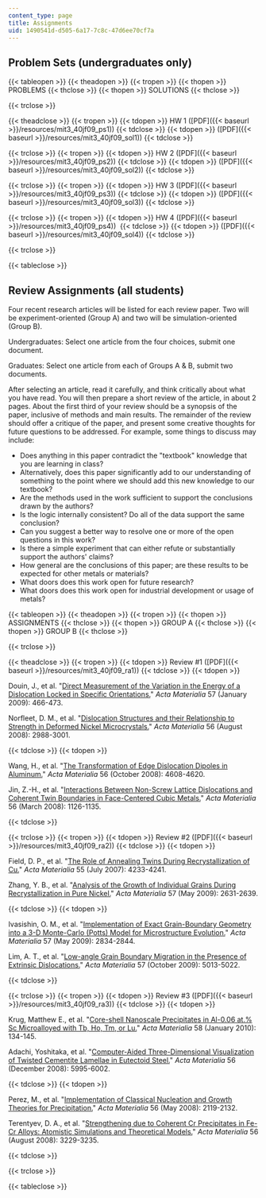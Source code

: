 ```yaml
---
content_type: page
title: Assignments
uid: 1490541d-d505-6a17-7c8c-47d6ee70cf7a
---
```


Problem Sets (undergraduates only)
----------------------------------

{{< tableopen >}}
{{< theadopen >}}
{{< tropen >}}
{{< thopen >}}
PROBLEMS
{{< thclose >}}
{{< thopen >}}
SOLUTIONS
{{< thclose >}}

{{< trclose >}}

{{< theadclose >}}
{{< tropen >}}
{{< tdopen >}}
HW 1 ([PDF]({{< baseurl >}}/resources/mit3_40jf09_ps1))
{{< tdclose >}}
{{< tdopen >}}
([PDF]({{< baseurl >}}/resources/mit3_40jf09_sol1))
{{< tdclose >}}

{{< trclose >}}
{{< tropen >}}
{{< tdopen >}}
HW 2 ([PDF]({{< baseurl >}}/resources/mit3_40jf09_ps2))
{{< tdclose >}}
{{< tdopen >}}
([PDF]({{< baseurl >}}/resources/mit3_40jf09_sol2))
{{< tdclose >}}

{{< trclose >}}
{{< tropen >}}
{{< tdopen >}}
HW 3 ([PDF]({{< baseurl >}}/resources/mit3_40jf09_ps3))
{{< tdclose >}}
{{< tdopen >}}
([PDF]({{< baseurl >}}/resources/mit3_40jf09_sol3))
{{< tdclose >}}

{{< trclose >}}
{{< tropen >}}
{{< tdopen >}}
HW 4 ([PDF]({{< baseurl >}}/resources/mit3_40jf09_ps4)) 
{{< tdclose >}}
{{< tdopen >}}
([PDF]({{< baseurl >}}/resources/mit3_40jf09_sol4))
{{< tdclose >}}

{{< trclose >}}

{{< tableclose >}}

Review Assignments (all students)
---------------------------------

Four recent research articles will be listed for each review paper. Two will be experiment-oriented (Group A) and two will be simulation-oriented (Group B).

Undergraduates: Select one article from the four choices, submit one document.

Graduates: Select one article from each of Groups A & B, submit two documents.

After selecting an article, read it carefully, and think critically about what you have read. You will then prepare a short review of the article, in about 2 pages. About the first third of your review should be a synopsis of the paper, inclusive of methods and main results. The remainder of the review should offer a critique of the paper, and present some creative thoughts for future questions to be addressed. For example, some things to discuss may include:

*   Does anything in this paper contradict the "textbook" knowledge that you are learning in class?
*   Alternatively, does this paper significantly add to our understanding of something to the point where we should add this new knowledge to our textbook?
*   Are the methods used in the work sufficient to support the conclusions drawn by the authors?
*   Is the logic internally consistent? Do all of the data support the same conclusion?
*   Can you suggest a better way to resolve one or more of the open questions in this work?
*   Is there a simple experiment that can either refute or substantially support the authors' claims?
*   How general are the conclusions of this paper; are these results to be expected for other metals or materials?
*   What doors does this work open for future research?
*   What doors does this work open for industrial development or usage of metals?

{{< tableopen >}}
{{< theadopen >}}
{{< tropen >}}
{{< thopen >}}
ASSIGNMENTS
{{< thclose >}}
{{< thopen >}}
GROUP A
{{< thclose >}}
{{< thopen >}}
GROUP B
{{< thclose >}}

{{< trclose >}}

{{< theadclose >}}
{{< tropen >}}
{{< tdopen >}}
Review #1 ([PDF]({{< baseurl >}}/resources/mit3_40jf09_ra1))
{{< tdclose >}}
{{< tdopen >}}


Douin, J., et al. "[Direct Measurement of the Variation in the Energy of a Dislocation Locked in Specific Orientations.](http://dx.doi.org/10.1016/j.actamat.2008.09.027)" _Acta Materialia_ 57 (January 2009): 466-473.

Norfleet, D. M., et al. "[Dislocation Structures and their Relationship to Strength in Deformed Nickel Microcrystals.](http://dx.doi.org/10.1016/j.actamat.2008.02.046)" _Acta Materialia_ 56 (August 2008): 2988-3001.


{{< tdclose >}}
{{< tdopen >}}


Wang, H., et al. "[The Transformation of Edge Dislocation Dipoles in Aluminum.](http://dx.doi.org/10.1016/j.actamat.2008.05.019)" _Acta Materialia_ 56 (October 2008): 4608-4620.

Jin, Z.-H., et al. "[Interactions Between Non-Screw Lattice Dislocations and Coherent Twin Boundaries in Face-Centered Cubic Metals.](http://dx.doi.org/10.1016/j.actamat.2007.11.020)" _Acta Materialia_ 56 (March 2008): 1126-1135.


{{< tdclose >}}

{{< trclose >}}
{{< tropen >}}
{{< tdopen >}}
Review #2 ([PDF]({{< baseurl >}}/resources/mit3_40jf09_ra2))
{{< tdclose >}}
{{< tdopen >}}


Field, D. P., et al. "[The Role of Annealing Twins During Recrystallization of Cu.](http://dx.doi.org/10.1016/j.actamat.2007.03.021)" _Acta Materialia_ 55 (July 2007): 4233-4241.

Zhang, Y. B., et al. "[Analysis of the Growth of Individual Grains During Recrystallization in Pure Nickel.](http://dx.doi.org/10.1016/j.actamat.2009.01.039)" _Acta Materialia_ 57 (May 2009): 2631-2639.


{{< tdclose >}}
{{< tdopen >}}


Ivasishin, O. M., et al. "[Implementation of Exact Grain-Boundary Geometry into a 3-D Monte-Carlo (Potts) Model for Microstructure Evolution.](http://dx.doi.org/10.1016/j.actamat.2009.02.034)" _Acta Materialia_ 57 (May 2009): 2834-2844.

Lim, A. T., et al. "[Low-angle Grain Boundary Migration in the Presence of Extrinsic Dislocations.](http://dx.doi.org/10.1016/j.actamat.2009.07.003)" _Acta Materialia_ 57 (October 2009): 5013-5022.


{{< tdclose >}}

{{< trclose >}}
{{< tropen >}}
{{< tdopen >}}
Review #3 ([PDF]({{< baseurl >}}/resources/mit3_40jf09_ra3))
{{< tdclose >}}
{{< tdopen >}}


Krug, Matthew E., et al. "[Core-shell Nanoscale Precipitates in Al-0.06 at.% Sc Microalloyed with Tb, Ho, Tm, or Lu.](http://dx.doi.org/10.1016/j.actamat.2009.08.074)" _Acta Materialia_ 58 (January 2010): 134-145.

Adachi, Yoshitaka, et al. "[Computer-Aided Three-Dimensional Visualization of Twisted Cementite Lamellae in Eutectoid Steel.](http://dx.doi.org/10.1016/j.actamat.2008.08.017)" _Acta Materialia_ 56 (December 2008): 5995-6002.


{{< tdclose >}}
{{< tdopen >}}


Perez, M., et al. "[Implementation of Classical Nucleation and Growth Theories for Precipitation.](http://dx.doi.org/10.1016/j.actamat.2007.12.050)" _Acta Materialia_ 56 (May 2008): 2119-2132.

Terentyev, D. A., et al. "[Strengthening due to Coherent Cr Precipitates in Fe-Cr Alloys: Atomistic Simulations and Theoretical Models.](http://dx.doi.org/10.1016/j.actamat.2008.03.004)" _Acta Materialia_ 56 (August 2008): 3229-3235.


{{< tdclose >}}

{{< trclose >}}

{{< tableclose >}}